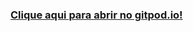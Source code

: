 ### [Clique aqui para abrir no gitpod.io!](https:///gitpod.io/#https://github.com/andrelopes-code/dundie)
